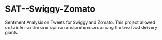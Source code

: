 # SAT--Swiggy-Zomato
Sentiment Analysis on Tweets for Swiggy and Zomato. This project allowed us to infer on the user opinion and preferences among the two food delivery giants. 
